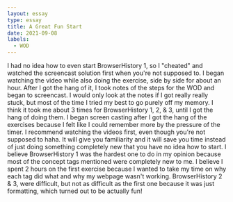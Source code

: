 ```yaml
---
layout: essay
type: essay
title: A Great Fun Start
date: 2021-09-08
labels:
  - WOD
---
```

I had no idea how to even start BrowserHistory 1, so I "cheated" and watched the screencast solution first when you're not supposed to. I began watching the video  while also doing the exercise, side by side for about an hour. After I got the hang of it, I took notes of the steps for the WOD and began to screencast. I would only look at the notes if I got really really stuck, but most of the time I tried my best to go purely off my memory. 
I think it took me about 3 times for BrowserHistory 1, 2, & 3, until I got the hang of doing them. I began screen casting after I got the hang of the exercises because I felt like I could remember more by the pressure of the timer. 
I recommend watching the videos first, even though you're not supposed to haha. It will give you familiarity and it will save you time instead of just doing something completely new that you have no idea how to start. 
I believe BrowserHistory 1 was the hardest one to do in my opinion because most of the concept tags mentioned were completely new to me. I believe I spent 2 hours on the first exercise because I wanted to take my time on why each tag did what and why my webpage wasn't working. BrowserHistory 2 & 3, were difficult, but not as difficult as the first one because it was just formatting, which turned out to be actually fun! 
